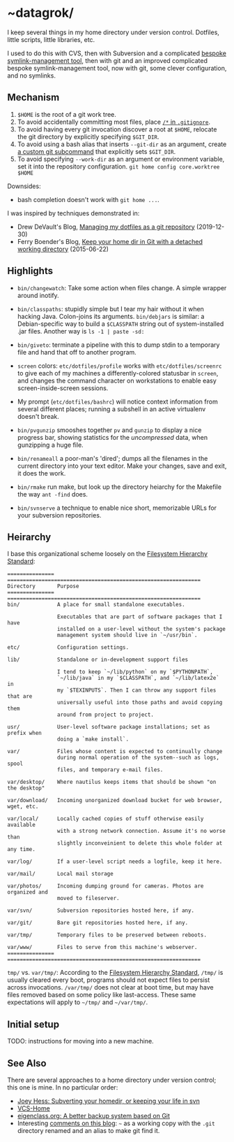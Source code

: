# ~datagrok/

I keep several things in my home directory under version control.
Dotfiles, little scripts, little libraries, etc.

I used to do this with CVS,
then with Subversion and a complicated [bespoke symlink-management tool](https://github.com/datagrok/home/blob/66d9758bc9745c3c69130c198ab868a7df5419f6/bin/update-dotfiles-svn),
then with git and an improved complicated bespoke symlink-management tool,
now with git, some clever configuration, and no symlinks.

## Mechanism

1. `$HOME` is the root of a git work tree.
2. To avoid accidentally committing most files, place [`/*` in `.gitignore`](https://github.com/datagrok/home/blob/master/.gitignore#L10). 
3. To avoid having every git invocation discover a root at `$HOME`, relocate the git directory by explicitly specifying `$GIT_DIR`.
4. To avoid using a bash alias that inserts `--git-dir` as an argument, create [a custom git subcommand](https://github.com/datagrok/home/blob/master/bin/git-home) that explicitly sets `$GIT_DIR`.
5. To avoid specifying `--work-dir` as an argument or environment variable, set it into the repository configuration.
   `git home config core.worktree $HOME`

Downsides:

- bash completion doesn't work with `git home ...`.

I was inspired by techniques demonstrated in:

- Drew DeVault's Blog, [Managing my dotfiles as a git repository][1] (2019-12-30)
- Ferry Boender's Blog, [Keep your home dir in Git with a detached working directory][2] (2015-06-22)

[1]: https://drewdevault.com/2019/12/30/dotfiles.html
[2]: https://www.electricmonk.nl/log/2015/06/22/keep-your-home-dir-in-git-with-a-detached-working-directory/

## Highlights

- `bin/changewatch`: Take some action when files change. A simple wrapper around inotify.

- `bin/classpaths`: stupidly simple but I tear my hair without it when hacking Java. Colon-joins its arguments. `bin/debjars` is similar: a Debian-specific way to build a `$CLASSPATH` string out of system-installed .jar files. Another way is `ls -1 | paste -sd:`

- `bin/giveto`: terminate a pipeline with this to dump stdin to a temporary file and hand that off to another program.

- `screen` colors: `etc/dotfiles/profile` works with `etc/dotfiles/screenrc` to give each of my machines a differently-colored statusbar in `screen`, and changes the command character on workstations to enable easy screen-inside-screen sessions.

- My prompt (`etc/dotfiles/bashrc`) will notice context information from several different places; running a subshell in an active virtualenv doesn't break.

- `bin/pvgunzip` smooshes together `pv` and `gunzip` to display a nice progress bar, showing statistics for the *uncompressed* data, when gunzipping a huge file.

- `bin/renameall` a poor-man's 'dired'; dumps all the filenames in the current directory into your text editor. Make your changes, save and exit, it does the work.

- `bin/rmake` run make, but look up the directory heiarchy for the Makefile the way `ant -find` does.

- `bin/svnserve` a technique to enable nice short, memorizable URLs for your subversion repositories.

## Heirarchy

I base this organizational scheme loosely on the [Filesystem Hierarchy Standard][]:

```
=============== ==============================================================
Directory       Purpose
=============== ==============================================================
bin/            A place for small standalone executables.

                Executables that are part of software packages that I have
                installed on a user-level without the system's package
                management system should live in `~/usr/bin`.

etc/            Configuration settings.

lib/            Standalone or in-development support files

                I tend to keep `~/lib/python` on my `$PYTHONPATH`,
                `~/lib/java` in my `$CLASSPATH`, and `~/lib/latex2e` in
                my `$TEXINPUTS`. Then I can throw any support files that are
                universally useful into those paths and avoid copying them
                around from project to project.

usr/            User-level software package installations; set as prefix when
                doing a `make install`.

var/            Files whose content is expected to continually change
                during normal operation of the system--such as logs, spool
                files, and temporary e-mail files.

var/desktop/    Where nautilus keeps items that should be shown "on the desktop"

var/download/   Incoming unorganized download bucket for web browser, wget, etc.

var/local/      Locally cached copies of stuff otherwise easily available
                with a strong network connection. Assume it's no worse than
                slightly inconveinient to delete this whole folder at any time.

var/log/        If a user-level script needs a logfile, keep it here.

var/mail/       Local mail storage

var/photos/     Incoming dumping ground for cameras. Photos are organized and
                moved to fileserver.

var/svn/        Subversion repositories hosted here, if any.

var/git/        Bare git repositories hosted here, if any.

var/tmp/        Temporary files to be preserved between reboots.

var/www/        Files to serve from this machine's webserver.
=============== ==============================================================
```

`tmp/` vs. `var/tmp/`: According to the [Filesystem Hierarchy Standard][], `/tmp/` is usually cleared every boot, programs should not expect files to persist across invocations.  `/var/tmp/` does not clear at boot time, but may have files removed based on some policy like last-access. These same expectations will apply to `~/tmp/` and `~/var/tmp/`.

## Initial setup

TODO: instructions for moving into a new machine.

## See Also

There are several approaches to a home directory under version control; this one is mine. In no particular order:

- [Joey Hess: Subverting your homedir, or keeping your life in svn](http://kitenet.net/~joey/svnhome/)
- [VCS-Home](http://www.theficks.name/VCS-Home/HomePage)
- [eigenclass.org: A better backup system based on Git](http://eigenclass.org/hiki/gibak-backup-system-introduction)
- Interesting [comments on this blog](http://doug.warner.fm/d/blog/2008/07/Version-controlling-my-home-dir): `~` as a working copy with the `.git` directory renamed and an alias to make git find it.

[Filesystem Hierarchy Standard]: http://www.pathname.com/fhs/
